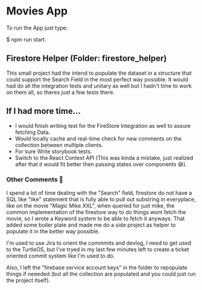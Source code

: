 # Movies App
To run the App just type: 

$ npm run start. 

## Firestore Helper (Folder: firestore_helper)
This small project had the intend to populate the dataset in a structure that could support the Search Field in the most perfect way possible. It would had do all the integration tests and unitary as well but I hadn't time to work on them all, so theres just a few tests there. 


## If I had more time...
- I would finish writing test for the FireStore Integration as well to assure fetching Data.
- Would locally cache and real-time check for new comments on the collection between multiple clients.
- For sure Write storybook tests.
- Switch to the React Context API (This was kinda a mistake, just realized after that it would fit better then passing states over components 😅).


### Other Comments 👀
I spend a lot of time dealing with the "Search" field, firestore do not have a SQL like "like" statement that is fully able to pull out substring in everyplace, like on the movie "Magic Mike XXL", when queried for just mike, the common implementation of the firestore way to do things wont fetch the movie, so I wrote a Keyword system to be able to fetch it anyways. That added some boiler plate and made me do a side project as helper to populate it in the better way possible. 

I'm used to use Jira to orient the commmits and devlog, I need to get used to the TurtleOS, but I've tryed in my last few minutes left to create a ticket oriented commit system like I'm used to do. 

Also, I left the "firebase service account keys" in the folder to repopulate things if neeeded (but all the collection are populated and you could just run the project itself).
